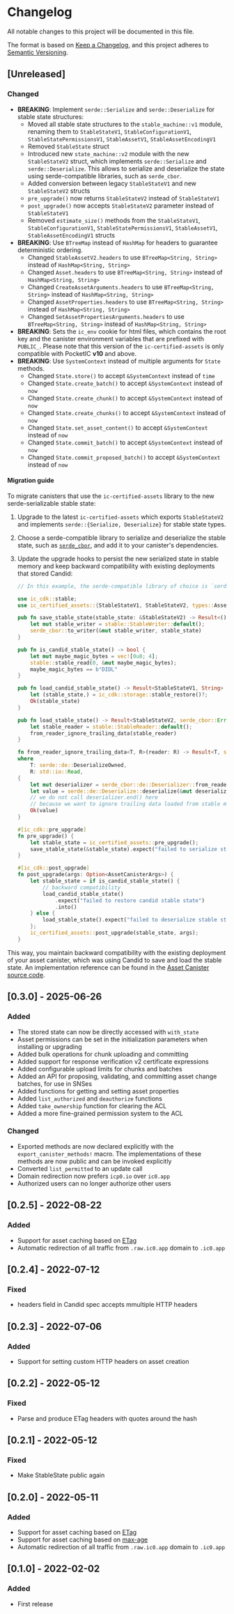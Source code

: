 # Changelog
All notable changes to this project will be documented in this file.

The format is based on [Keep a Changelog](https://keepachangelog.com/en/1.0.0/),
and this project adheres to [Semantic Versioning](https://semver.org/spec/v2.0.0.html).

## [Unreleased]

### Changed

- **BREAKING**: Implement `serde::Serialize` and `serde::Deserialize` for stable state structures:
  - Moved all stable state structures to the `stable_machine::v1` module, renaming them to `StableStateV1`, `StableConfigurationV1`, `StableStatePermissionsV1`, `StableAssetV1`, `StableAssetEncodingV1`
  - Removed `StableState` struct
  - Introduced new `state_machine::v2` module with the new `StableStateV2` struct, which implements `serde::Serialize` and `serde::Deserialize`. This allows to serialize and deserialize the state using serde-compatible libraries, such as `serde_cbor`.
  - Added conversion between legacy `StableStateV1` and new `StableStateV2` structs
  - `pre_upgrade()` now returns `StableStateV2` instead of `StableStateV1`
  - `post_upgrade()` now accepts `StableStateV2` parameter instead of `StableStateV1`
  - Removed `estimate_size()` methods from the `StableStateV1`, `StableConfigurationV1`, `StableStatePermissionsV1`, `StableAssetV1`, `StableAssetEncodingV1` structs
- **BREAKING**: Use `BTreeMap` instead of `HashMap` for headers to guarantee deterministic ordering.
  - Changed `StableAssetV2.headers` to use `BTreeMap<String, String>` instead of `HashMap<String, String>`
  - Changed `Asset.headers` to use `BTreeMap<String, String>` instead of `HashMap<String, String>`
  - Changed `CreateAssetArguments.headers` to use `BTreeMap<String, String>` instead of `HashMap<String, String>`
  - Changed `AssetProperties.headers` to use `BTreeMap<String, String>` instead of `HashMap<String, String>`
  - Changed `SetAssetPropertiesArguments.headers` to use `BTreeMap<String, String>` instead of `HashMap<String, String>`
- **BREAKING**: Sets the `ic_env` cookie for html files, which contains the root key and the canister environment variables that are prefixed with `PUBLIC_`. Please note that this version of the `ic-certified-assets` is only compatible with PocketIC **v10** and above.
- **BREAKING**: Use `SystemContext` instead of multiple arguments for `State` methods.
  - Changed `State.store()` to accept `&SystemContext` instead of `time`
  - Changed `State.create_batch()` to accept `&SystemContext` instead of `now`
  - Changed `State.create_chunk()` to accept `&SystemContext` instead of `now`
  - Changed `State.create_chunks()` to accept `&SystemContext` instead of `now`
  - Changed `State.set_asset_content()` to accept `&SystemContext` instead of `now`
  - Changed `State.commit_batch()` to accept `&SystemContext` instead of `now`
  - Changed `State.commit_proposed_batch()` to accept `&SystemContext` instead of `now`

#### Migration guide

To migrate canisters that use the `ic-certified-assets` library to the new serde-serializable stable state:

1. Upgrade to the latest `ic-certified-assets` which exports `StableStateV2` and implements `serde::{Serialize, Deserialize}` for stable state types.

2. Choose a serde-compatible library to serialize and deserialize the stable state, such as [`serde_cbor`](https://crates.io/crates/serde_cbor), and add it to your canister's dependencies.

3. Update the upgrade hooks to persist the new serialized state in stable memory and keep backward compatibility with existing deployments that stored Candid:
    ```rust
    // In this example, the serde-compatible library of choice is `serde_cbor`.

    use ic_cdk::stable;
    use ic_certified_assets::{StableStateV1, StableStateV2, types::AssetCanisterArgs};

    pub fn save_stable_state(stable_state: &StableStateV2) -> Result<(), serde_cbor::Error> {
        let mut stable_writer = stable::StableWriter::default();
        serde_cbor::to_writer(&mut stable_writer, stable_state)
    }

    pub fn is_candid_stable_state() -> bool {
        let mut maybe_magic_bytes = vec![0u8; 4];
        stable::stable_read(0, &mut maybe_magic_bytes);
        maybe_magic_bytes == b"DIDL"
    }

    pub fn load_candid_stable_state() -> Result<StableStateV1, String> {
        let (stable_state,) = ic_cdk::storage::stable_restore()?;
        Ok(stable_state)
    }

    pub fn load_stable_state() -> Result<StableStateV2, serde_cbor::Error> {
        let stable_reader = stable::StableReader::default();
        from_reader_ignore_trailing_data(stable_reader)
    }

    fn from_reader_ignore_trailing_data<T, R>(reader: R) -> Result<T, serde_cbor::Error>
    where
        T: serde::de::DeserializeOwned,
        R: std::io::Read,
    {
        let mut deserializer = serde_cbor::de::Deserializer::from_reader(reader);
        let value = serde::de::Deserialize::deserialize(&mut deserializer)?;
        // we do not call deserializer.end() here
        // because we want to ignore trailing data loaded from stable memory
        Ok(value)
    }

    #[ic_cdk::pre_upgrade]
    fn pre_upgrade() {
        let stable_state = ic_certified_assets::pre_upgrade();
        save_stable_state(&stable_state).expect("failed to serialize stable state");
    }

    #[ic_cdk::post_upgrade]
    fn post_upgrade(args: Option<AssetCanisterArgs>) {
        let stable_state = if is_candid_stable_state() {
            // backward compatibility
            load_candid_stable_state()
                .expect("failed to restore candid stable state")
                .into()
        } else {
            load_stable_state().expect("failed to deserialize stable state")
        };
        ic_certified_assets::post_upgrade(stable_state, args);
    }
    ```

This way, you maintain backward compatibility with the existing deployment of your asset canister, which was using Candid to save and load the stable state. An implementation reference can be found in the [Asset Canister source code](https://github.com/dfinity/sdk/tree/master/src/canisters/frontend/ic-frontend-canister).

## [0.3.0] - 2025-06-26

### Added

- The stored state can now be directly accessed with `with_state`
- Asset permissions can be set in the initialization parameters when installing or upgrading
- Added bulk operations for chunk uploading and committing
- Added support for response verification v2 certificate expressions
- Added configurable upload limits for chunks and batches
- Added an API for proposing, validating, and committing asset change batches, for use in SNSes
- Added functions for getting and setting asset properties
- Added `list_authorized` and `deauthorize` functions
- Added `take_ownership` function for clearing the ACL
- Added a more fine-grained permission system to the ACL

### Changed

- Exported methods are now declared explicitly with the `export_canister_methods!` macro. The implementations of these methods are now public and can be invoked explicitly
- Converted `list_permitted` to an update call
- Domain redirection now prefers `icp0.io` over `ic0.app`
- Authorized users can no longer authorize other users

## [0.2.5] - 2022-08-22
### Added 
- Support for asset caching based on [ETag](https://developer.mozilla.org/en-US/docs/Web/HTTP/Headers/ETag)
- Automatic redirection of all traffic from `.raw.ic0.app` domain to `.ic0.app`

## [0.2.4] - 2022-07-12
### Fixed
- headers field in Candid spec accepts mmultiple HTTP headers

## [0.2.3] - 2022-07-06
### Added
- Support for setting custom HTTP headers on asset creation 

## [0.2.2] - 2022-05-12
### Fixed
- Parse and produce ETag headers with quotes around the hash

## [0.2.1] - 2022-05-12
### Fixed
- Make StableState public again

## [0.2.0] - 2022-05-11
### Added
- Support for asset caching based on [ETag](https://developer.mozilla.org/en-US/docs/Web/HTTP/Headers/ETag)
- Support for asset caching based on [max-age](https://developer.mozilla.org/en-US/docs/Web/HTTP/Headers/Cache-Control)
- Automatic redirection of all traffic from `.raw.ic0.app` domain to `.ic0.app`

## [0.1.0] - 2022-02-02
### Added
- First release
